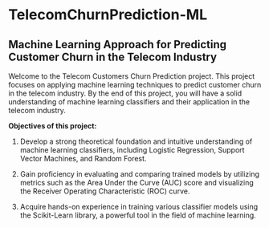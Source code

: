 # TelecomChurnPrediction-ML

## Machine Learning Approach for Predicting Customer Churn in the Telecom Industry

Welcome to the Telecom Customers Churn Prediction project. This project focuses on applying machine learning techniques to predict customer churn in the telecom industry. By the end of this project, you will have a solid understanding of machine learning classifiers and their application in the telecom industry.

**Objectives of this project:**

1. Develop a strong theoretical foundation and intuitive understanding of machine learning classifiers, including Logistic Regression, Support Vector Machines, and Random Forest.

2. Gain proficiency in evaluating and comparing trained models by utilizing metrics such as the Area Under the Curve (AUC) score and visualizing the Receiver Operating Characteristic (ROC) curve.

3. Acquire hands-on experience in training various classifier models using the Scikit-Learn library, a powerful tool in the field of machine learning.
